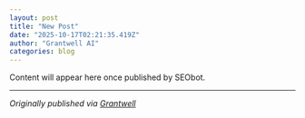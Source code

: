 ```yaml
---
layout: post
title: "New Post"
date: "2025-10-17T02:21:35.419Z"
author: "Grantwell AI"
categories: blog
---
```


Content will appear here once published by SEObot.

---

*Originally published via [Grantwell](https://grantwell.co)*